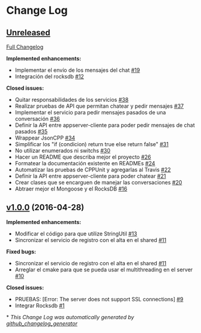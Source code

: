 # Change Log

## [Unreleased](https://github.com/seguijoaquin/taller2-appserver/tree/HEAD)

[Full Changelog](https://github.com/seguijoaquin/taller2-appserver/compare/v1.0.0...HEAD)

**Implemented enhancements:**

- Implementar el envío de los mensajes del chat [\#19](https://github.com/seguijoaquin/taller2-appserver/issues/19)
- Integración del rocksdb [\#12](https://github.com/seguijoaquin/taller2-appserver/issues/12)

**Closed issues:**

- Quitar responsabilidades de los servicios [\#38](https://github.com/seguijoaquin/taller2-appserver/issues/38)
- Realizar pruebas de API que permitan chatear y pedir mensajes [\#37](https://github.com/seguijoaquin/taller2-appserver/issues/37)
- Implementar el servicio para pedir mensajes pasados de una conversación [\#36](https://github.com/seguijoaquin/taller2-appserver/issues/36)
- Definir la API entre appserver-cliente para poder pedir mensajes de chat pasados [\#35](https://github.com/seguijoaquin/taller2-appserver/issues/35)
- Wrappear JsonCPP [\#34](https://github.com/seguijoaquin/taller2-appserver/issues/34)
- Simplificar los "if \(condicion\) return true else return false" [\#31](https://github.com/seguijoaquin/taller2-appserver/issues/31)
- No utilizar enumerados ni switchs [\#30](https://github.com/seguijoaquin/taller2-appserver/issues/30)
- Hacer un README que describa mejor el proyecto [\#26](https://github.com/seguijoaquin/taller2-appserver/issues/26)
- Formatear la documentación existente en READMEs  [\#24](https://github.com/seguijoaquin/taller2-appserver/issues/24)
- Automatizar las pruebas de CPPUnit y agregarlas al Travis [\#22](https://github.com/seguijoaquin/taller2-appserver/issues/22)
- Definir la API entre appserver-cliente para poder chatear [\#21](https://github.com/seguijoaquin/taller2-appserver/issues/21)
- Crear clases que se encarguen de manejar las conversaciones [\#20](https://github.com/seguijoaquin/taller2-appserver/issues/20)
- Abtraer mejor el Mongoose  y el RocksDB [\#16](https://github.com/seguijoaquin/taller2-appserver/issues/16)

## [v1.0.0](https://github.com/seguijoaquin/taller2-appserver/tree/v1.0.0) (2016-04-28)
**Implemented enhancements:**

- Modificar el código para que utilize StringUtil [\#13](https://github.com/seguijoaquin/taller2-appserver/issues/13)
- Sincronizar el servicio de registro con el alta en el shared [\#11](https://github.com/seguijoaquin/taller2-appserver/issues/11)

**Fixed bugs:**

- Sincronizar el servicio de registro con el alta en el shared [\#11](https://github.com/seguijoaquin/taller2-appserver/issues/11)
- Arreglar el cmake para que se pueda usar el multithreading en el server [\#10](https://github.com/seguijoaquin/taller2-appserver/issues/10)

**Closed issues:**

- PRUEBAS: \[Error: The server does not support SSL connections\] [\#9](https://github.com/seguijoaquin/taller2-appserver/issues/9)
- Integrar Rocksdb [\#1](https://github.com/seguijoaquin/taller2-appserver/issues/1)



\* *This Change Log was automatically generated by [github_changelog_generator](https://github.com/skywinder/Github-Changelog-Generator)*